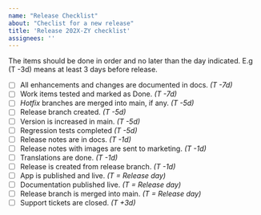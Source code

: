 ```yaml
---
name: "Release Checklist"
about: "Checlist for a new release"
title: 'Release 202X-ZY checklist'
assignees: ''
---
```

The items should be done in order and no later than the day indicated. E.g (T -3d) means at least 3 days before release.

- [ ] All enhancements and changes are documented in docs. _(T -7d)_
- [ ] Work items tested and marked as Done. _(T -7d)_
- [ ] _Hotfix_ branches are merged into main, if any. _(T -5d)_
- [ ] Release branch created. _(T -5d)_
- [ ] Version is increased in main. _(T -5d)_ 
- [ ] Regression tests completed _(T -5d)_
- [ ] Release notes are in docs. _(T -1d)_
- [ ] Release notes with images are sent to marketing. _(T -1d)_
- [ ] Translations are done. _(T -1d)_
- [ ] Release is created from release branch. _(T -1d)_
- [ ] App is published and live. _(T = Release day)_
- [ ] Documentation published live. _(T = Release day)_
- [ ] Release branch is merged into main. _(T = Release day)_
- [ ] Support tickets are closed. _(T +3d)_
